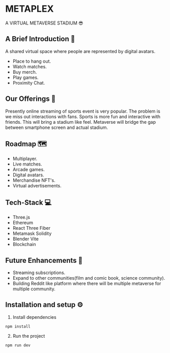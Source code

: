
# METAPLEX
A VIRTUAL METAVERSE
STADIUM 😎


## A Brief Introduction 📖

A shared virtual space where people are represented by digital 
avatars.
- Place to hang out.
- Watch matches.
- Buy merch.
- Play games.
- Proximity Chat.

## Our Offerings 🎁

Presently online streaming of sports event is very popular.
The problem is we miss out interactions with fans. Sports is more 
fun and interactive with friends. This will bring a stadium like feel.
Metaverse will bridge the gap between smartphone screen and actual stadium.

## Roadmap 🗺️

- Multiplayer.
- Live matches.
- Arcade games.
- Digital avatars.
- Merchandise NFT's.
- Virtual advertisements.

## Tech-Stack 💻

- Three.js
- Ethereum
- React Three Fiber
- Metamask Solidity
- Blender Vite
- Blockchain

## Future Enhancements 🔮

- Streaming subscriptions.
- Expand to other communities(film and comic book, science community).
- Building Reddit like platform where there will be multiple metaverse
  for multiple community.

## Installation and setup ⚙️
1. Install dependencies
 ```
npm install
 ```
2. Run the project 
```
npm run dev
 ```
